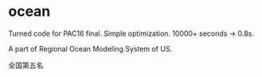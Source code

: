 # ocean
Turned code for PAC16 final. Simple optimization. 10000+ seconds -> 0.8s.

A part of Regional Ocean Modeling System of US.

全国第五名
